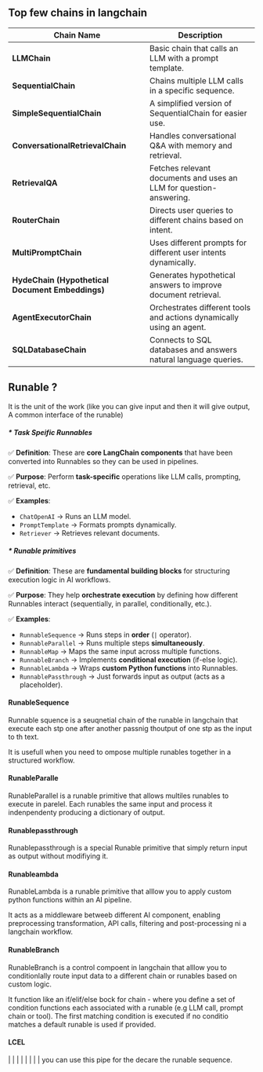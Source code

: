 ## Top few chains in langchain

| Chain Name                                             | Description                                                          |
| ------------------------------------------------------ | -------------------------------------------------------------------- |
| **LLMChain**                                     | Basic chain that calls an LLM with a prompt template.                |
| **SequentialChain**                              | Chains multiple LLM calls in a specific sequence.                    |
| **SimpleSequentialChain**                        | A simplified version of SequentialChain for easier use.              |
| **ConversationalRetrievalChain**                 | Handles conversational Q&A with memory and retrieval.                |
| **RetrievalQA**                                  | Fetches relevant documents and uses an LLM for question-answering.   |
| **RouterChain**                                  | Directs user queries to different chains based on intent.            |
| **MultiPromptChain**                             | Uses different prompts for different user intents dynamically.       |
| **HydeChain (Hypothetical Document Embeddings)** | Generates hypothetical answers to improve document retrieval.        |
| **AgentExecutorChain**                           | Orchestrates different tools and actions dynamically using an agent. |
| **SQLDatabaseChain**                             | Connects to SQL databases and answers natural language queries.      |

## Runable ?

It is the unit of the work (like you can give input and then it will give output, A common interface of the runable)

##### * Task Speific Runnables

✅ **Definition**: These are **core LangChain components** that have been converted into Runnables so they can be used in pipelines.

✅ **Purpose**: Perform **task-specific** operations like LLM calls, prompting, retrieval, etc.

✅ **Examples**:

- `ChatOpenAI` → Runs an LLM model.
- `PromptTemplate` → Formats prompts dynamically.
- `Retriever` → Retrieves relevant documents.

##### * Runable primitives

✅ **Definition**: These are **fundamental building blocks** for structuring execution logic in AI workflows.

✅ **Purpose**: They help **orchestrate execution** by defining how different Runnables interact (sequentially, in parallel, conditionally, etc.).

✅ **Examples**:

- `RunnableSequence` → Runs steps in **order** (`|` operator).
- `RunnableParallel` → Runs multiple steps **simultaneously**.
- `RunnableMap` → Maps the same input across multiple functions.
- `RunnableBranch` → Implements **conditional execution** (if-else logic).
- `RunnableLambda` → Wraps **custom Python functions** into Runnables.
- `RunnablePassthrough` → Just forwards input as output (acts as a placeholder).

#### RunableSequence

Runnable squence is a seuqnetial chain of the runable in langchain that execute each stp one after another passnig thoutput of one stp as the input to th text.

It is usefull when you need to ompose multiple runables together in a structured workflow.

#### RunableParalle

RunableParallel is a runable primitive that allows multiles runables to execute in parelel. Each runables the same input and process it indenpendenty producing a dictionary of output.

#### Runablepassthrough

Runablepassthrough is a special Runable primitive that simply return input as output without modifiying it.

#### Runableambda

RunableLambda is a runable primitive that alllow you to apply custom python functions within an AI pipeline. 

It acts as a middleware betweeb different AI component, enabling preprocessing transformation, API calls, filtering and post-processing ni a langchain workflow.

#### RunableBranch

RunableBranch is a control compoent in langchain that alllow you to conditionlally route input data to a different chain or runables based on custom logic.

It function like an if/elif/else bock for chain - where you define a set of condition functions each associated with a runable (e.g LLM call, prompt chain or tool). The first matching condition is executed if no conditio matches a default runable is used if provided.

#### LCEL

 | | | | | | | | you can use this pipe for the decare the runable sequence.
